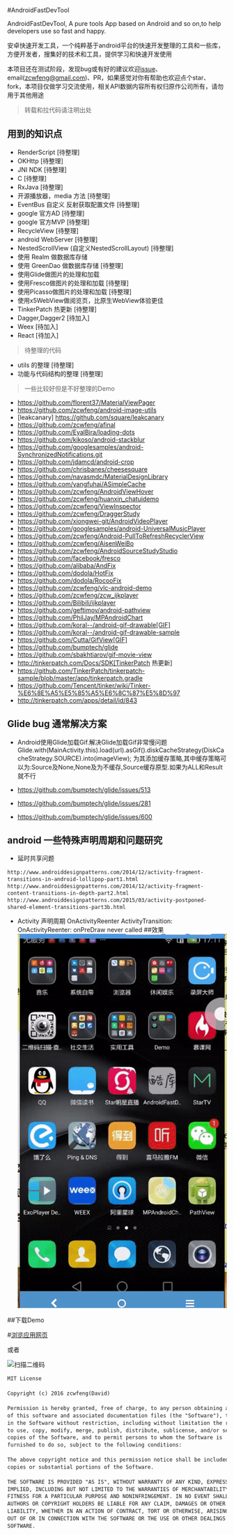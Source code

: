 #AndroidFastDevTool

AndroidFastDevTool, A pure tools App based on Android and so on,to help developers use so fast and happy.

安卓快速开发工具，一个纯粹基于android平台的快速开发整理的工具和一些库，方便开发者，搜集好的技术和工具，提供学习和快速开发使用

本项目还在测试阶段，发现bug或有好的建议欢迎[issue](https://github.com/zcwfeng/android_fast_dev_tool/issues)、email(zcwfeng@gmail.com)、PR，如果感觉对你有帮助也欢迎点个star、fork，本项目仅做学习交流使用，相关API数据内容所有权归原作公司所有，请勿用于其他用途


> 转载和拉代码请注明出处


## 用到的知识点

* RenderScript [待整理]
* OKHttp [待整理]
* JNI NDK [待整理]
* C [待整理]
* RxJava [待整理]
* 开源播放器，media 方法 [待整理]
* EventBus 自定义 反射获取配置文件 [待整理]
* google 官方AD [待整理]
* google 官方MVP [待整理]
* RecycleView [待整理]
* android WebServer [待整理]
* NestedScrollView (自定义NestedScrollLayout) [待整理]
* 使用 Realm 做数据库存储
* 使用 GreenDao 做数据库存储 [待整理]
* 使用Glide做图片的处理和加载
* 使用Fresco做图片的处理和加载 [待整理]
* 使用Picasso做图片的处理和加载 [待整理]
* 使用x5WebView做阅览页，比原生WebView体验更佳
* TinkerPatch 热更新 [待整理]
* Dagger,Dagger2 [待加入]
* Weex [待加入]
* React [待加入]

> 待整理的代码

* utils 的整理 [待整理]
* 功能与代码结构的整理 [待整理]

> 一些比较好但是不好整理的Demo

* https://github.com/florent37/MaterialViewPager
* https://github.com/zcwfeng/android-image-utils
* [leakcanary] https://github.com/square/leakcanary
* https://github.com/zcwfeng/afinal
* https://github.com/EyalBira/loading-dots
* https://github.com/kikoso/android-stackblur
* https://github.com/googlesamples/android-SynchronizedNotifications.git
* https://github.com/jdamcd/android-crop
* https://github.com/chrisbanes/cheesesquare
* https://github.com/navasmdc/MaterialDesignLibrary
* https://github.com/yangfuhai/ASimpleCache
* https://github.com/zcwfeng/AndroidViewHover
* https://github.com/zcwfeng/huanxin_chatuidemo
* https://github.com/zcwfeng/ViewInspector
* https://github.com/zcwfeng/DraggerStudy
* https://github.com/xiongwei-git/AndroidVideoPlayer
* https://github.com/googlesamples/android-UniversalMusicPlayer
* https://github.com/zcwfeng/Android-PullToRefreshRecyclerView
* https://github.com/zcwfeng/AisenWeiBo
* https://github.com/zcwfeng/AndroidSourceStudyStudio
* https://github.com/facebook/fresco
* https://github.com/alibaba/AndFix
* https://github.com/dodola/HotFix
* https://github.com/dodola/RocooFix
* https://github.com/zcwfeng/vlc-android-demo
* https://github.com/zcwfeng/zcw_ijkplayer
* https://github.com/Bilibili/ijkplayer
* https://github.com/geftimov/android-pathview
* https://github.com/PhilJay/MPAndroidChart
* https://github.com/koral--/android-gif-drawable[GIF]
* https://github.com/koral--/android-gif-drawable-sample
* https://github.com/Cutta/GifView[GIF]
* https://github.com/bumptech/glide
* https://github.com/sbakhtiarov/gif-movie-view
* http://tinkerpatch.com/Docs/SDK[TinkerPatch 热更新]
* https://github.com/TinkerPatch/tinkerpatch-sample/blob/master/app/tinkerpatch.gradle
* https://github.com/Tencent/tinker/wiki/Tinker-%E6%8E%A5%E5%85%A5%E6%8C%87%E5%8D%97
* http://tinkerpatch.com/apps/detail/id/843

## Glide bug 通常解决方案

* Android使用Glide加载Gif.解决Glide加载Gif非常慢问题
Glide.with(MainActivity.this).load(url).asGif().diskCacheStrategy(DiskCacheStrategy.SOURCE).into(imageView);
为其添加缓存策略,其中缓存策略可以为:Source及None,None及为不缓存,Source缓存原型.如果为ALL和Result就不行

* https://github.com/bumptech/glide/issues/513

* https://github.com/bumptech/glide/issues/281

* https://github.com/bumptech/glide/issues/600


## android 一些特殊声明周期和问题研究

* 延时共享问题

```
http://www.androiddesignpatterns.com/2014/12/activity-fragment-transitions-in-android-lollipop-part1.html
http://www.androiddesignpatterns.com/2014/12/activity-fragment-content-transitions-in-depth-part2.html
http://www.androiddesignpatterns.com/2015/03/activity-postponed-shared-element-transitions-part3b.html
```


* Activity 声明周期 OnActivityReenter
ActivityTransition: OnActivityReenter: onPreDraw never called
##效果
![](https://github.com/zcwfeng/android_fast_dev_tool/raw/master/art/androidfastdev.gif)



##下载Demo

#[浏览应用网页](https://fir.im/2973)

或者

![扫描二维码]()



``` xml
MIT License

Copyright (c) 2016 zcwfeng(David)

Permission is hereby granted, free of charge, to any person obtaining a copy
of this software and associated documentation files (the "Software"), to deal
in the Software without restriction, including without limitation the rights
to use, copy, modify, merge, publish, distribute, sublicense, and/or sell
copies of the Software, and to permit persons to whom the Software is
furnished to do so, subject to the following conditions:

The above copyright notice and this permission notice shall be included in all
copies or substantial portions of the Software.

THE SOFTWARE IS PROVIDED "AS IS", WITHOUT WARRANTY OF ANY KIND, EXPRESS OR
IMPLIED, INCLUDING BUT NOT LIMITED TO THE WARRANTIES OF MERCHANTABILITY,
FITNESS FOR A PARTICULAR PURPOSE AND NONINFRINGEMENT. IN NO EVENT SHALL THE
AUTHORS OR COPYRIGHT HOLDERS BE LIABLE FOR ANY CLAIM, DAMAGES OR OTHER
LIABILITY, WHETHER IN AN ACTION OF CONTRACT, TORT OR OTHERWISE, ARISING FROM,
OUT OF OR IN CONNECTION WITH THE SOFTWARE OR THE USE OR OTHER DEALINGS IN THE
SOFTWARE.
```
